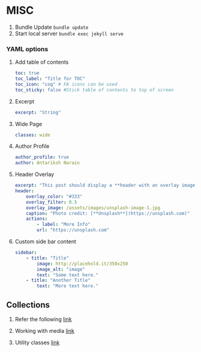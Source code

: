 # MISC

1. Bundle Update
    ```bundle update```
2. Start local server
    ```bundle exec jekyll serve```

### YAML options

1. Add table of contents
    ```yaml
    toc: true
    toc_label: "Title for TOC"
    toc_icon: "cog" # FA icons can be used
    toc_sticky: false #Stick table of contents to top of screen
    ```

2. Excerpt
    ```yaml
    excerpt: "String"
    ```

3. Wide Page
    ```yaml
    classes: wide
    ```

4. Author Profile
    ```yaml
    author_profile: true
    author: Antariksh Narain
    ```

5. Header Overlay
    ```yaml
    excerpt: "This post should display a **header with an overlay image**, if the theme supports it."
    header:
        overlay_color: "#333"
        overlay_filter: 0.5
        overlay_image: /assets/images/unsplash-image-1.jpg
        caption: "Photo credit: [**Unsplash**](https://unsplash.com)"
        actions:
            - label: "More Info"
            url: "https://unsplash.com"
    ```

6. Custom side bar content
    ```yaml
    sidebar:
        - title: "Title"
            image: http://placehold.it/350x250
            image_alt: "image"
            text: "Some text here."
        - title: "Another Title"
            text: "More text here."
    ```

## Collections

1. Refer the following [link](https://jekyllrb.com/docs/collections/)

2. Working with media [link](https://mmistakes.github.io/minimal-mistakes/docs/helpers/)

3. Utility classes [link](https://mmistakes.github.io/minimal-mistakes/docs/utility-classes/)